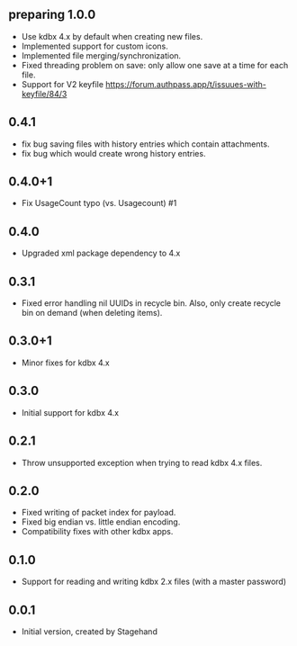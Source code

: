 ## preparing 1.0.0

- Use kdbx 4.x by default when creating new files.
- Implemented support for custom icons.
- Implemented file merging/synchronization.
- Fixed threading problem on save: only allow one save at a time for each file.
- Support for V2 keyfile https://forum.authpass.app/t/issuues-with-keyfile/84/3

## 0.4.1

- fix bug saving files with history entries which contain attachments.
- fix bug which would create wrong history entries.

## 0.4.0+1

- Fix UsageCount typo (vs. Usagecount) #1

## 0.4.0

- Upgraded xml package dependency to 4.x

## 0.3.1

- Fixed error handling nil UUIDs in recycle bin.
  Also, only create recycle bin on demand (when deleting items).

## 0.3.0+1

- Minor fixes for kdbx 4.x

## 0.3.0

- Initial support for kdbx 4.x

## 0.2.1

- Throw unsupported exception when trying to read kdbx 4.x files.

## 0.2.0

- Fixed writing of packet index for payload.
- Fixed big endian vs. little endian encoding.
- Compatibility fixes with other kdbx apps.

## 0.1.0

- Support for reading and writing kdbx 2.x files
  (with a master password)


## 0.0.1

- Initial version, created by Stagehand
